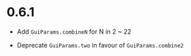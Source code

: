 # 0.6.1

* Add `GuiParams.combineN` for N in 2 ~ 22

* Deprecate `GuiParams.two` in favour of `GuiParams.combine2`
